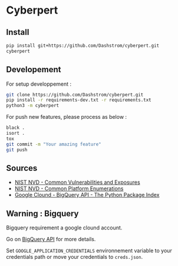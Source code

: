 # Cyberpert

## Install

```sh
pip install git+https://github.com/Dashstrom/cyberpert.git
cyberpert
```

## Developement

For setup developpement :

```sh
git clone https://github.com/Dashstrom/cyberpert.git
pip install -r requirements-dev.txt -r requirements.txt
python3 -m cyberpert
```

For push new features, please process as below :

```sh
black .
isort .
tox
git commit -m "Your amazing feature"
git push
```

## Sources

- [NIST NVD - Common Vulnerabilities and Exposures](https://nvd.nist.gov/vuln/data-feeds#JSON_FEED)
- [NIST NVD - Common Platform Enumerations](https://nvd.nist.gov/feeds/xml/cpe/dictionary/official-cpe-dictionary_v2.3.xml.zip)
- [Google Clound - BigQuery API - The Python Package Index](https://packaging.python.org/en/latest/guides/analyzing-pypi-package-downloads/)

## Warning : Bigquery

Bigquery requirement a google clound account.

Go on [BigQuery API](https://console.cloud.google.com/apis/library/bigquery.googleapis.com) for more details.

Set `GOOGLE_APPLICATION_CREDENTIALS` environnement variable to your credentials path or move your credentials to `creds.json`.
